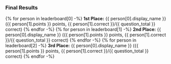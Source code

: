 ### Final Results
{% for person in leaderboard[0] -%}
**1st Place:** {{ person[0].display_name }} ({{ person[1].points }} points, {{ person[1].correct }}/{{ question_total }} correct)
{% endfor -%}
{% for person in leaderboard[1] -%}
**2nd Place:** {{ person[0].display_name }} ({{ person[1].points }} points, {{ person[1].correct }}/{{ question_total }} correct)
{% endfor -%}
{% for person in leaderboard[2] -%}
**3rd Place:** {{ person[0].display_name }} ({{ person[1].points }} points, {{ person[1].correct }}/{{ question_total }} correct)
{% endfor -%}
